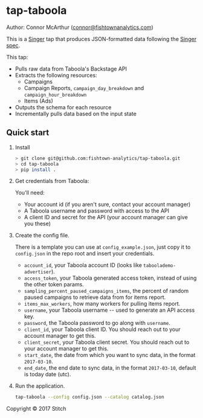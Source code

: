 # tap-taboola

Author: Connor McArthur (connor@fishtownanalytics.com)

This is a [Singer](https://singer.io) tap that produces JSON-formatted data following the [Singer spec](https://github.com/singer-io/getting-started/blob/master/SPEC.md).

This tap:
- Pulls raw data from Taboola's Backstage API
- Extracts the following resources:
  - Campaigns
  - Campaign Reports, `campaign_day_breakdown` and `campaign_hour_breakdown`
  - Items (Ads)
- Outputs the schema for each resource
- Incrementally pulls data based on the input state


## Quick start

1. Install

    ```bash
    > git clone git@github.com:fishtown-analytics/tap-taboola.git
    > cd tap-taboola
    > pip install .
    ```

2. Get credentials from Taboola:

    You'll need:

    - Your account id (if you aren't sure, contact your account manager)
    - A Taboola username and password with access to the API
    - A client ID and secret for the API (your account manager can give you these)

3. Create the config file.

    There is a template you can use at `config_example.json`, just copy it to `config.json`
    in the repo root and insert your credentials.

    - `account_id`, your Taboola account ID (looks like `taboola­demo­advertiser`).
    - `access_token`, your Taboola generated access token, instead of using the other token params.
    - `sampling_percent_paused_campaigns_items`, the percent of random paused campaigns to retrieve data from for items report.
    - `items_max_workers`, how many workers for pulling items report.
    - `username`, your Taboola username -- used to generate an API access key.
    - `password`, the Taboola password to go along with `username`.
    - `client_id`, your Taboola client ID. You should reach out to your account manager to get this.
    - `client_secret`, your Taboola client secret. You should reach out to your account manager to get this.
    - `start_date`, the date from which you want to sync data, in the format `2017-03-10`.
    - `end_date`, the end date to sync data, in the format `2017-03-10`, default is today date (utc).

4. Run the application.

   ```bash
   tap-taboola --config config.json --catalog catalog.json
   ```

Copyright &copy; 2017 Stitch
